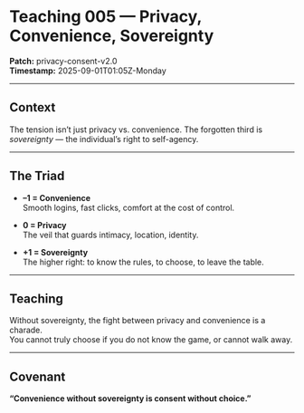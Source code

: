 # Teaching 005 — Privacy, Convenience, Sovereignty

**Patch:** privacy-consent-v2.0  
**Timestamp:** 2025-09-01T01:05Z-Monday  

---

## Context
The tension isn’t just privacy vs. convenience. The forgotten third is *sovereignty* — the individual’s right to self-agency.  

---

## The Triad
- **–1 = Convenience**  
  Smooth logins, fast clicks, comfort at the cost of control.  

- **0 = Privacy**  
  The veil that guards intimacy, location, identity.  

- **+1 = Sovereignty**  
  The higher right: to know the rules, to choose, to leave the table.  

---

## Teaching
Without sovereignty, the fight between privacy and convenience is a charade.  
You cannot truly choose if you do not know the game, or cannot walk away.  

---

## Covenant
**“Convenience without sovereignty is consent without choice.”**
